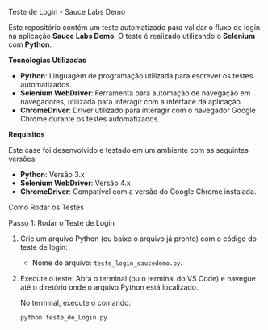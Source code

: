 Teste de Login - Sauce Labs Demo

Este repositório contém um teste automatizado para validar o fluxo de login na aplicação **Sauce Labs Demo**. O teste é realizado utilizando o **Selenium** com **Python**.

**Tecnologias Utilizadas**

- **Python**: Linguagem de programação utilizada para escrever os testes automatizados.
- **Selenium WebDriver**: Ferramenta para automação de navegação em navegadores, utilizada para interagir com a interface da aplicação.
- **ChromeDriver**: Driver utilizado para interagir com o navegador Google Chrome durante os testes automatizados.

**Requisitos**

Este case foi desenvolvido e testado em um ambiente com as seguintes versões:

- **Python**: Versão 3.x
- **Selenium WebDriver**: Versão 4.x
- **ChromeDriver**: Compatível com a versão do Google Chrome instalada.


Como Rodar os Testes

Passo 1: Rodar o Teste de Login

1. Crie um arquivo Python (ou baixe o arquivo já pronto) com o código do teste de login:
   - Nome do arquivo: `teste_login_saucedemo.py`.

2. Execute o teste:
   Abra o terminal (ou o terminal do VS Code) e navegue até o diretório onde o arquivo Python está localizado.

   No terminal, execute o comando:
   ```bash
   python teste_de_Login.py
